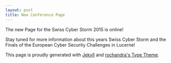 ```yaml
---
layout: post
title: New Conference Page
---
```

<!-- preview_img -->
The new Page for the Swiss Cyber Storm 2015 is online!

Stay tuned for more information about this years Swiss Cyber
Storm and the Finals of the European Cyber Security Challenges
in Lucerne!

This page is proudly generated with [Jekyll](http://jekyllrb.com/) and
[rochandra's Type Theme](https://github.com/rohanchandra/type-theme/).
